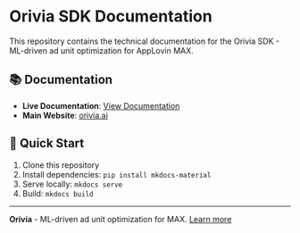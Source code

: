 # Orivia SDK Documentation

This repository contains the technical documentation for the Orivia SDK - ML-driven ad unit optimization for AppLovin MAX.

## 📚 Documentation

- **Live Documentation**: [View Documentation](https://orivia.github.io/orivia-sdk-docs.github.io)
- **Main Website**: [orivia.ai](https://orivia.ai/)

## 🚀 Quick Start

1. Clone this repository
2. Install dependencies: `pip install mkdocs-material`
3. Serve locally: `mkdocs serve`
4. Build: `mkdocs build`

---

**Orivia** - ML-driven ad unit optimization for MAX. [Learn more](https://orivia.ai/)